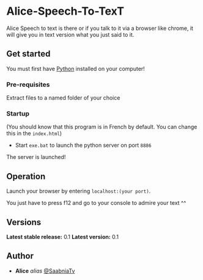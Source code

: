# Alice-Speech-To-TexT

Alice Speech to text is there or if you talk to it via a browser like chrome, it will give you in text version what you just said to it.

## Get started

You must first have [Python](https://www.python.org/) installed on your computer!

### Pre-requisites

Extract files to a named folder of your choice

### Startup

(You should know that this program is in French by default. You can change this in the ``index.html``)

- Start ``exe.bat`` to launch the python server on port ``8886``

The server is launched!

## Operation

Launch your browser by entering ``localhost:(your port)``.

You just have to press f12 and go to your console to admire your text ^^

## Versions

**Latest stable release:** 0.1
**Latest version:** 0.1

## Author

* **Alice** _alias_ [@SaabniaTv](https://github.com/SaabniaTv)


